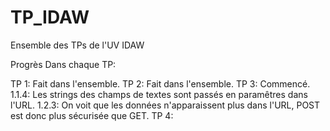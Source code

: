 # TP_IDAW
Ensemble des TPs de l'UV IDAW

Progrès Dans chaque TP:

TP 1:
  Fait dans l'ensemble.
TP 2:
  Fait dans l'ensemble.
TP 3:
  Commencé.
  1.1.4: Les strings des champs de textes sont passés en paramêtres dans l'URL.
  1.2.3: On voit que les données n'apparaissent plus dans l'URL, POST est donc plus sécurisée que GET.
TP 4:
